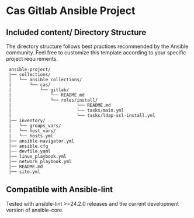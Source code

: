 # Cas Gitlab Ansible Project

## Included content/ Directory Structure

The directory structure follows best practices recommended by the Ansible community. Feel free to customize this template according to your specific project requirements.

```
 ansible-project/
 |── collections/
 |   └── ansible_collections/
 |       └── cas/
 |           └── gitlab/
 |               └── README.md
 |               └── roles/install/
 |                         └── README.md
 |                         └── tasks/main.yml
 |                         └── tasks/ldap-ssl-install.yml
 |── inventory/
 |   └── groups_vars/
 |   └── host_vars/
 |   └── hosts.yml
 |── ansible-navigator.yml
 |── ansible.cfg
 |── devfile.yaml
 |── linux_playbook.yml
 |── network_playbook.yml
 |── README.md
 |── site.yml
```

## Compatible with Ansible-lint

Tested with ansible-lint >=24.2.0 releases and the current development version of ansible-core.
